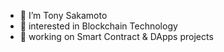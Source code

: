 - 👋 I’m Tony Sakamoto
- 👀 interested in Blockchain Technology
- 🌱 working on Smart Contract & DApps projects

<!---
tonguyengit/tonguyengit is a ✨ special ✨ repository because its `README.md` (this file) appears on your GitHub profile.
You can click the Preview link to take a look at your changes.
--->
